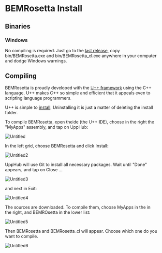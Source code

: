 # BEMRosetta Install

## Binaries

### Windows
No compiling is required. Just go to the [last release](https://github.com/BEMRosetta/BEMRosetta/releases), copy bin/BEMRosetta.exe and bin/BEMRosetta_cl.exe anywhere in your computer and dodge Windows warnings. 

## Compiling

BEMRosetta is proudly developed with the [U++ framework](https://www.ultimatepp.org/) using the C++ language. 
U++ makes C++ so simple and efficient that it appeals even to scripting language programmers.

U++ is simple to [install](https://www.ultimatepp.org/www$uppweb$download$en-us.html). Uninstalling it is just a matter of deleting the install folder. 

To compile BEMRosetta, open theide (the U++ IDE), choose in the right the "MyApps" assembly, and tap on UppHub:

![Untitled](https://github.com/BEMRosetta/BEMRosetta/assets/38589221/0d0fceba-9bb7-4311-88db-b568a1c07ad7)

In the left grid, choose BEMRosetta and click Install:

![Untitled2](https://github.com/BEMRosetta/BEMRosetta/assets/38589221/e7fe4d46-4fb5-4d2b-8d37-13eb8274acb9)

UppHub will use Git to install all necessary packages. Wait until "Done" appears, and tap on Close ...

![Untitled3](https://github.com/BEMRosetta/BEMRosetta/assets/38589221/2bf64a0d-5e64-4512-b9c5-b03e461f7949)

and next in Exit:

![Untitled4](https://github.com/BEMRosetta/BEMRosetta/assets/38589221/0297e39d-73de-41a5-8baf-93512e63a6d7)

The sources are downloaded. To compile them, choose MyApps in the in the right, and BEMROsetta in the lower list:

![Untitled5](https://github.com/BEMRosetta/BEMRosetta/assets/38589221/f0365218-5eb0-40a4-abaa-e504ff2d2819)

Then BEMRosetta and BEMRosetta_cl will appear. Choose which one do you want to compile.

![Untitled6](https://github.com/BEMRosetta/BEMRosetta/assets/38589221/d4f487eb-60d3-42f2-b7d1-3af787138fd7)

